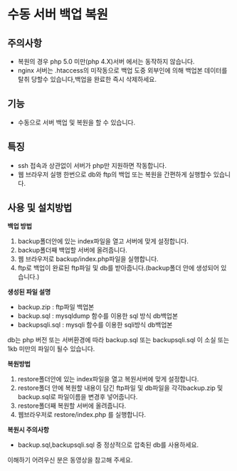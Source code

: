 수동 서버 백업 복원
=======
## 주의사항 ##
 - 복원의 경우 php 5.0 미만(php 4.X)서버 에서는 동작하지 않습니다.
 - nginx 서버는 .htaccess의 미작동으로 백업 도중 외부인에 의해 백업본 데이터를 탈취 당할수 있습니다,백업을 완료한 즉시 삭제하세요.
## 기능 ##
 - 수동으로 서버 백업 및 복원을 할 수 있습니다.
## 특징 ##
 -  ssh 접속과 상관없이 서버가 php만 지원하면 작동합니다.
 - 웹 브라우저 실행 한번으로 db와 ftp의 백업 또는 복원을 간편하게 실행할수 있습니다.
## 사용 및 설치방법 ##
**백업 방법**
 1. backup폴더안에 있는 index파일을 열고 서버에 맞게 설정합니다.
 2. backup폴더째 백업할 서버에 올려줍니다.
 3.  웹 브라우저로 backup/index.php파일을 실행합니다.
 4. ftp로 백업이 완료된 ftp파일 및 db를 받아줍니다.(backup폴더 안에 생성되어 있습니다.)

**생성된 파일 설명**
 - backup.zip : ftp파일 백업본
 - backup.sql : mysqldump 함수를 이용한 sql 방식 db백업본
 - backupsqli.sql : mysqli 함수를 이용한 sqli방식 db백업본
 
db는 php 버전 또는 서버환경에 따라 backup.sql 또는 backupsqli.sql 이 소실 또는 1kb 미만의 파일이 될수 있습니다.

**복원방법**
 1. restore폴더안에 있는 index파일을 열고 복원서버에 맞게 설정합니다.
 2. restore폴더 안에 복원할 내용이 담긴 ftp파일 및 db파일을 각각backup.zip 및 backup.sql로 파일이름을 변경후 넣어줍니다.  
 3. restore폴더째 복원할 서버에 올려줍니다.
 4. 웹브라우저로 restore/index.php 를 실행합니다.
 
**복원시 주의사항**
 - backup.sql,backupsqli.sql 중 정상적으로 압축된 db를 사용하세요.

이해하기 어려우신 분은 동영상을 참고해 주세요.
